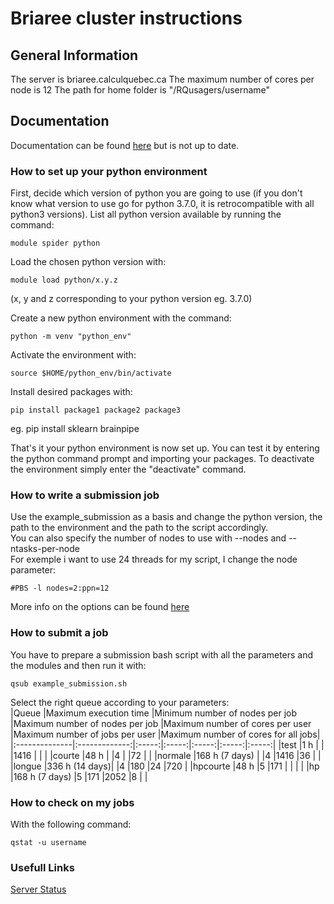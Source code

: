 # Briaree cluster instructions

## General Information

The server is briaree.calculquebec.ca
The maximum number of cores per node is 12
The path for home folder is "/RQusagers/username"

## Documentation

Documentation can be found [here][briaree doc] but is not up to date.

### How to set up your python environment

First, decide which version of python you are going to use (if you don't know what version to use go for python 3.7.0, it is retrocompatible with all python3 versions). List all python version available by running the command:

```
module spider python
```

Load the chosen python version with:

```
module load python/x.y.z  
```
(x, y and z corresponding to your python version eg. 3.7.0)

Create a new python environment with the command:

```
python -m venv "python_env"
```

Activate the environment with:

```
source $HOME/python_env/bin/activate
```

Install desired packages with:

```
pip install package1 package2 package3
```
eg. pip install sklearn brainpipe

That's it your python environment is now set up. You can test it by entering the python command prompt and importing your packages. To deactivate the environment simply enter the "deactivate" command.

### How to write a submission job

Use the example_submission as a basis and change the python version, the path to the environment and the path to the script accordingly.  
You can also specify the number of nodes to use with --nodes and --ntasks-per-node  
For exemple i want to use 24 threads for my script, I change the node parameter:
```
#PBS -l nodes=2:ppn=12
```
More info on the options can be found [here][briaree doc]

### How to submit a job

You have to prepare a submission bash script with all the parameters and the modules and then run it with:

```
qsub example_submission.sh
```
Select the right queue according to your parameters:  
|Queue |Maximum execution time |Minimum number of nodes per job	|Maximum number of nodes per job |Maximum number of cores per user |Maximum number of jobs per user |Maximum number of cores for all jobs|
|:--------------|:-------------:|:-----:|:-----:|:-----:|:-----:|:-----:|
|test		|1 h		|	|	|1416	|	|	|
|courte		|48 h		|	|4	|	|72	|	|
|normale	|168 h (7 days)	|	|4	|1416	|36	|	|
|longue		|336 h (14 days)|	|4	|180	|24	|720	|
|hpcourte	|48 h		|5	|171	|	|	|	|
|hp		|168 h (7 days)	|5	|171	|2052	|8	|	|

### How to check on my jobs

With the following command:
```
qstat -u username
```

### Usefull Links

[Server Status][briaree status]

[briaree status]: http://serveurscq.computecanada.ca/services/briaree
[briaree doc]: https://wiki.calculquebec.ca/w/Ex%C3%A9cuter_une_t%C3%A2che/en
